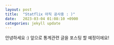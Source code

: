 ```yaml
---
layout: post
title:  "Statflix 아직 공사중 : )"
date:   2023-03-04 01:08:10 +0900
categories: jekyll update
---
```


안녕하세요 :)
앞으로 통계관련 글을 포스팅 할 예정이에요!
